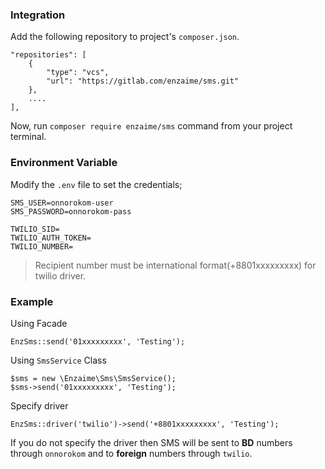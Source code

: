 ### Integration

Add the following repository to project's `composer.json`.

    "repositories": [
        {
            "type": "vcs",
            "url": "https://gitlab.com/enzaime/sms.git"
        },
        ....
    ],

Now, run `composer require enzaime/sms` command from your project terminal.

### Environment Variable

Modify the `.env` file to set the credentials;

    SMS_USER=onnorokom-user
    SMS_PASSWORD=onnorokom-pass

    TWILIO_SID=
    TWILIO_AUTH_TOKEN=
    TWILIO_NUMBER=

> Recipient number must be international format(+8801xxxxxxxxx) for twilio driver. 

### Example

Using Facade

    EnzSms::send('01xxxxxxxxx', 'Testing');

Using `SmsService` Class

    $sms = new \Enzaime\Sms\SmsService();
    $sms->send('01xxxxxxxxx', 'Testing');

Specify driver

    EnzSms::driver('twilio')->send('+8801xxxxxxxxx', 'Testing');

If you do not specify the driver then SMS will be sent to **BD** numbers through `onnorokom` and to **foreign** numbers through `twilio`.
